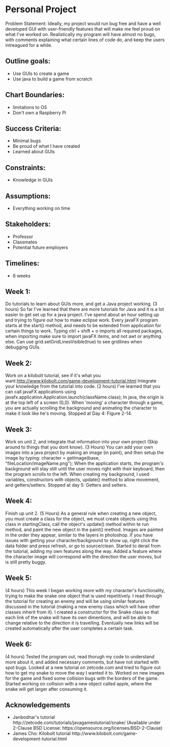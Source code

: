 # Personal Project
Problem Statement: Ideally, my project would run bug free and have a well developed GUI with user-friendly features that will make me feel proud on what I've worked on. Realistically my program will have almost no bugs, with comments explaining what certain lines of code do, and keep the users intreagued for a while.

## Outline goals: 
<ul>
  <li> Use GUIs to create a game </li>
  <li> Use java to build a game from scratch </li>
</ul>

## Chart Boundaries: 
<ul>
  <li> limitations to OS </li>
  <li> Don't own a Raspberry Pi </li>
</ul>

## Success Criteria: 
<ul>
  <li> Minimal bugs </li>
  <li> Be proud of what I have created </li>
  <li>Learned about GUIs </li>
</ul>

## Constraints: 
<ul>
  <li> Knowledge in GUIs </li>
</ul>

## Assumptions: 

<ul>
  <li> Everything working on time </li>
</ul>

## Stakeholders: 

<ul>
  <li> Professor </li>
  <li> Classmates </li>
  <li> Potential future employers </li>
</ul>

## Timelines:
<ul>
  <li>6 weeks </li>
</ul>

## Week 1:
Do tutorials to learn about GUIs more, and get a Java project working. (3 hours)
So far I've learned that there are more tutorials for Java and it is a lot easier to get set up for a java project.
I've spend about an hour setting up and trying to figure out how to make eclipse work. Every javaFX program starts at the start() method, and needs to be extended from application for certain things to work. Typing ctrl + shift + o imports all required packages, when importing make sure to import javaFX items, and not awt or anything else. Can use grid.setGridLinesVisible(true) to see gridlines when debugging GUIs.

## Week 2:
Work on a kilobolt tutorial, see if it's what you want.http://www.kilobolt.com/game-development-tutorial.html Integrate your knowledge from the tutorial into code. (2 hours)
I've learned that you can call javaFX applications using javafx.application.Application.launch(className.class); In java, the origin is at the top left of a screen (0,0). When 'moving' a character through a game, you are actually scrolling the background and animating the character to make it look like he's moving. Stopped at Day 4: Figure 2-14.

## Week 3:
Work on unit 2, and integrate that information into your own project (Skip around to things that you dont know). (3 Hours)
You can add your own images into a java project by making an image (in paint), and then setup the image by typing: character = getImage(base, "fileLocation/imageName.png"); When the application starts, the program's background will stay still until the user moves right with their keyboard, then the program scrolls to the left. When creating my background, I used variables, constructors with objects, update() method to allow movement, and getters/setters. Stopped at day 5: Getters and setters.

## Week 4:
Finish up unit 2. (5 Hours) As a general rule when creating a new object, you must create a class for the object, we must create objects using this class in startingClass, call the object's update() method within te run method, and paint the new object in the paint() method. Images are painted in the order they appear, similar to the layers in photoshop. If you have issues with getting your character/background to show up, right click the data folder and press refresh, or go to source/clean. Started to derail from the tutorial, adding my own features along the way. Added a feature where the character image will correspond with the direction the user moves, but is still pretty buggy.

## Week 5:
(4 hours) This week I began working more with my character's functionality, trying to make the snake one object that is used repetitively. I read through the tutorial for creating an enemy and will be using similar features discussed in the tutorial (making a new enemy class which will have other classes inherit from it). I created a constructor for the Snake class so that each link of the snake will have its own dimentions, and will be able to change relative to the direction it is travelling. Eventually new links will be created automatically after the user completes a certain task.

## Week 6:
(4 hours) Tested the program out, read thorugh my code to understand more about it, and added necessary comments, but have not started with spot bugs. Looked at a new tutorial on zetcode.com and tried to figure out how to get my snake to move the way I wanted it to. Worked on new images for the game and fixed some collision bugs with the borders of the game. Started working on collision with a new object called apple, where the snake will get larger after consuming it. 

## Acknowledgements
<ul>
  <li> Janbodnar's tutorial http://zetcode.com/tutorials/javagamestutorial/snake/ (Available under 2-Clause BSD License: https://opensource.org/licenses/BSD-2-Clause) </li>
  <li> James Cho: Kilobolt tutorial http://www.kilobolt.com/game-development-tutorial.html </li>
</ul>
   
